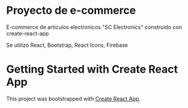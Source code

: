 # Proyecto de e-commerce
E-commerce de articulos electronicos "SC Electronics" construido con create-react-app

Se utilizó React, Bootstrap, React Icons, Firebase


# Getting Started with Create React App

This project was bootstrapped with [Create React App](https://github.com/facebook/create-react-app).
